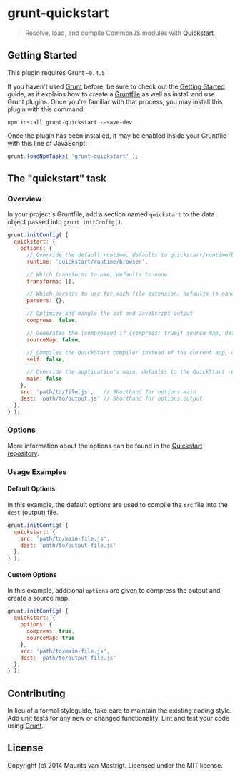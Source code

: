 # grunt-quickstart

> Resolve, load, and compile CommonJS modules with [Quickstart](http://spotify.github.io/quickstart/).

## Getting Started
This plugin requires Grunt `~0.4.5`

If you haven't used [Grunt](http://gruntjs.com/) before, be sure to check out the [Getting Started](http://gruntjs.com/getting-started) guide, as it explains how to create a [Gruntfile](http://gruntjs.com/sample-gruntfile) as well as install and use Grunt plugins. Once you're familiar with that process, you may install this plugin with this command:

```shell
npm install grunt-quickstart --save-dev
```

Once the plugin has been installed, it may be enabled inside your Gruntfile with this line of JavaScript:

```js
grunt.loadNpmTasks( 'grunt-quickstart' );
```

## The "quickstart" task

### Overview
In your project's Gruntfile, add a section named `quickstart` to the data object passed into `grunt.initConfig()`.

```js
grunt.initConfig( {
  quickstart: {
    options: {
      // Override the default runtime, defaults to quickstart/runtime/browser
      runtime: 'quickstart/runtime/browser',

      // Which transforms to use, defaults to none
      transforms: [],

      // Which parsers to use for each file extension, defaults to none, except embedded ones such as .js and .json.
      parsers: {},

      // Optimize and mangle the ast and JavaScript output
      compress: false,

      // Generates the (compressed if {compress: true}) source map, defaults to false
      sourceMap: false,

      // Compiles the QuickStart compiler instead of the current app, defaults to false
      self: false,

      // Override the application's main, defaults to the QuickStart resolver
      main: false
    },
    src: 'path/to/file.js',   // Shorthand for options.main
    dest: 'path/to/output.js' // Shorthand for options.output
  },
} );
```

### Options

More information about the options can be found in the [Quickstart repository](https://github.com/spotify/quickstart).

### Usage Examples

#### Default Options
In this example, the default options are used to compile the `src` file into the `dest` (output) file.

```js
grunt.initConfig( {
  quickstart: {
    src: 'path/to/main-file.js',
    dest: 'path/to/output-file.js'
  },
} );
```

#### Custom Options
In this example, additional `options` are given to compress the output and create a source map.

```js
grunt.initConfig( {
  quickstart: {
    options: {
      compress: true,
      sourceMap: true
    },
    src: 'path/to/main-file.js',
    dest: 'path/to/output-file.js'
  },
} );
```

## Contributing
In lieu of a formal styleguide, take care to maintain the existing coding style. Add unit tests for any new or changed functionality. Lint and test your code using [Grunt](http://gruntjs.com/).

## License
Copyright (c) 2014 Maurits van Mastrigt. Licensed under the MIT license.
